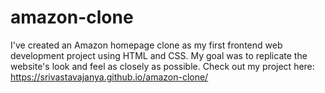 # amazon-clone
I've created an Amazon homepage clone as my first frontend web development project using HTML and CSS. My goal was to replicate the website's look and feel as closely as possible. 
Check out my project here: 
https://srivastavajanya.github.io/amazon-clone/


